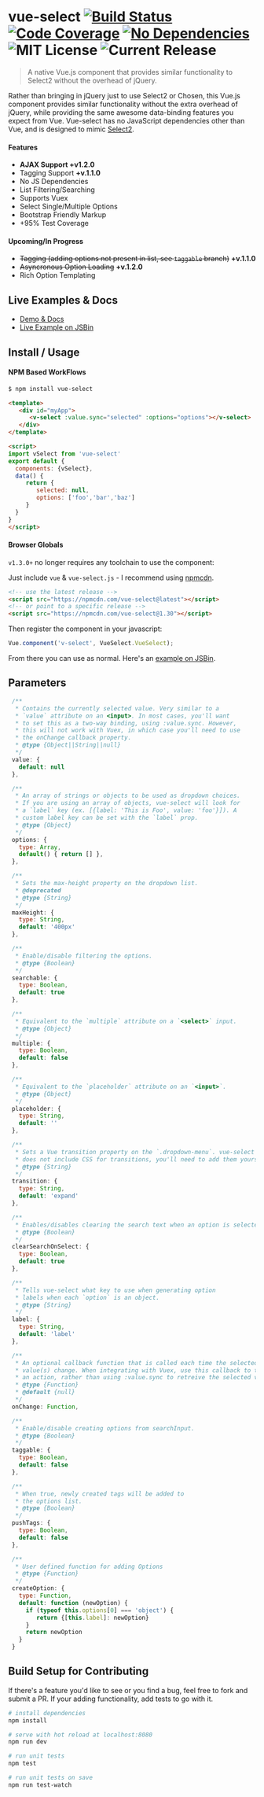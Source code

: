 # vue-select [![Build Status](https://travis-ci.org/sagalbot/vue-select.svg?branch=master)](https://travis-ci.org/sagalbot/vue-select) [![Code Coverage](https://img.shields.io/codeclimate/coverage/github/sagalbot/vue-select.svg?style=flat-square)](https://codeclimate.com/github/sagalbot/vue-select) [![No Dependencies](https://img.shields.io/gemnasium/sagalbot/vue-select.svg?style=flat-square)](https://gemnasium.com/github.com/sagalbot/vue-select) ![MIT License](https://img.shields.io/github/license/sagalbot/vue-select.svg?style=flat-square) ![Current Release](https://img.shields.io/github/release/sagalbot/vue-select.svg?style=flat-square)

> A native Vue.js component that provides similar functionality to Select2 without the overhead of jQuery.

Rather than bringing in jQuery just to use Select2 or Chosen, this Vue.js component provides similar functionality without the extra overhead of jQuery, while providing the same awesome data-binding features you expect from Vue. Vue-select has no JavaScript dependencies other than Vue, and is designed to mimic [Select2](https://github.com/select2/select2).


#### Features

- **AJAX Support +v1.2.0**
- Tagging Support **+v.1.1.0**
- No JS Dependencies
- List Filtering/Searching
- Supports Vuex
- Select Single/Multiple Options
- Bootstrap Friendly Markup
- +95% Test Coverage

#### Upcoming/In Progress

- ~~Tagging (adding options not present in list, see `taggable` branch)~~ **+v.1.1.0**
- ~~Asyncronous Option Loading~~ **+v.1.2.0**
- Rich Option Templating

## Live Examples & Docs
- [Demo & Docs](http://sagalbot.github.io/vue-select/)
- [Live Example on JSBin](http://jsbin.com/saxaru/5/edit?html,js,output)

## Install / Usage

#### NPM Based WorkFlows
``` bash
$ npm install vue-select
```

```html
<template>
   <div id="myApp">
      <v-select :value.sync="selected" :options="options"></v-select>
   </div>
</template>

<script>
import vSelect from 'vue-select'
export default {
  components: {vSelect},
  data() {
     return {
        selected: null,
        options: ['foo','bar','baz']
     }
  }
}
</script>
```

#### Browser Globals

`v1.3.0+` no longer requires any toolchain to use the component:

Just include `vue` & `vue-select.js` - I recommend using [npmcdn](https://npmcdn.com/#/).

```html
<!-- use the latest release -->
<script src="https://npmcdn.com/vue-select@latest"></script>
<!-- or point to a specific release -->
<script src="https://npmcdn.com/vue-select@1.30"></script>
```
Then register the component in your javascript:

```js
Vue.component('v-select', VueSelect.VueSelect);
```

From there you can use as normal. Here's an [example on JSBin](http://jsbin.com/saxaru/5/edit?html,js,output).

## Parameters
```javascript
 /**
  * Contains the currently selected value. Very similar to a
  * `value` attribute on an <input>. In most cases, you'll want
  * to set this as a two-way binding, using :value.sync. However,
  * this will not work with Vuex, in which case you'll need to use
  * the onChange callback property.
  * @type {Object||String||null}
  */
 value: {
   default: null
 },

 /**
  * An array of strings or objects to be used as dropdown choices.
  * If you are using an array of objects, vue-select will look for
  * a `label` key (ex. [{label: 'This is Foo', value: 'foo'}]). A
  * custom label key can be set with the `label` prop.
  * @type {Object}
  */
 options: {
   type: Array,
   default() { return [] },
 },

 /**
  * Sets the max-height property on the dropdown list.
  * @deprecated
  * @type {String}
  */
 maxHeight: {
   type: String,
   default: '400px'
 },

 /**
  * Enable/disable filtering the options.
  * @type {Boolean}
  */
 searchable: {
   type: Boolean,
   default: true
 },

 /**
  * Equivalent to the `multiple` attribute on a `<select>` input.
  * @type {Object}
  */
 multiple: {
   type: Boolean,
   default: false
 },

 /**
  * Equivalent to the `placeholder` attribute on an `<input>`.
  * @type {Object}
  */
 placeholder: {
   type: String,
   default: ''
 },

 /**
  * Sets a Vue transition property on the `.dropdown-menu`. vue-select
  * does not include CSS for transitions, you'll need to add them yourself.
  * @type {String}
  */
 transition: {
   type: String,
   default: 'expand'
 },

 /**
  * Enables/disables clearing the search text when an option is selected.
  * @type {Boolean}
  */
 clearSearchOnSelect: {
   type: Boolean,
   default: true
 },

 /**
  * Tells vue-select what key to use when generating option
  * labels when each `option` is an object.
  * @type {String}
  */
 label: {
   type: String,
   default: 'label'
 },

 /**
  * An optional callback function that is called each time the selected
  * value(s) change. When integrating with Vuex, use this callback to trigger
  * an action, rather than using :value.sync to retreive the selected value.
  * @type {Function}
  * @default {null}
  */
 onChange: Function,

 /**
  * Enable/disable creating options from searchInput.
  * @type {Boolean}
  */
 taggable: {
   type: Boolean,
   default: false
 },

 /**
  * When true, newly created tags will be added to
  * the options list.
  * @type {Boolean}
  */
 pushTags: {
   type: Boolean,
   default: false
 },

 /**
  * User defined function for adding Options
  * @type {Function}
  */
 createOption: {
   type: Function,
   default: function (newOption) {
     if (typeof this.options[0] === 'object') {
		return {[this.label]: newOption}
     }
     return newOption
   }
 }
```


## Build Setup for Contributing

If there's a feature you'd like to see or you find a bug, feel free to fork and submit a PR. If your adding functionality, add tests to go with it.

``` bash
# install dependencies
npm install

# serve with hot reload at localhost:8080
npm run dev

# run unit tests
npm test

# run unit tests on save
npm run test-watch
```